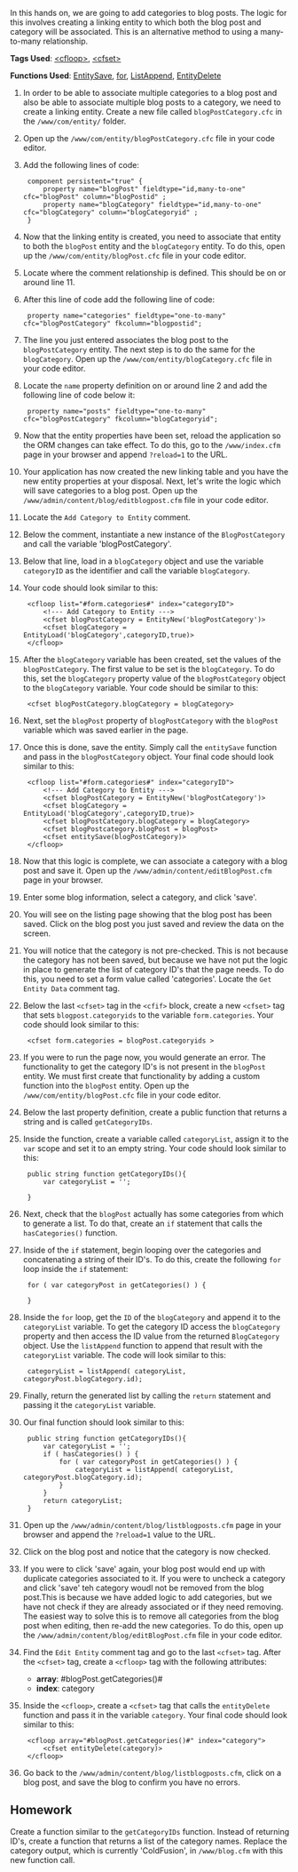 In this hands on, we are going to add categories to blog posts. The logic for this involves creating a linking entity to which both the blog post and category will be associated. This is an alternative method to using a many-to-many relationship.

**Tags Used**: [\<cfloop>](https://helpx.adobe.com/coldfusion/cfml-reference/coldfusion-tags/tags-j-l/cfloop.html), [\<cfset>](https://helpx.adobe.com/coldfusion/cfml-reference/coldfusion-tags/tags-r-s/cfset.html)

**Functions Used**: [EntitySave](https://helpx.adobe.com/coldfusion/cfml-reference/coldfusion-functions/functions-e-g/entitysave.html), [for](https://helpx.adobe.com/coldfusion/developing-applications/the-cfml-programming-language/extending-coldfusion-pages-with-cfml-scripting/using-cfscript-statements.html#Usingforloops), [ListAppend](https://helpx.adobe.com/coldfusion/cfml-reference/coldfusion-functions/functions-l/listappend.html), [EntityDelete](https://helpx.adobe.com/coldfusion/cfml-reference/coldfusion-functions/functions-e-g/entitydelete.html)

1. In order to be able to associate multiple categories to a blog post and also be able to associate multiple blog posts to a category, we need to create a linking entity. Create a new file called `blogPostCategory.cfc` in the `/www/com/entity/` folder.
1. Open up the `/www/com/entity/blogPostCategory.cfc` file in your code editor.
1. Add the following lines of code:

        component persistent="true" {
            property name="blogPost" fieldtype="id,many-to-one" cfc="blogPost" column="blogPostid" ;
            property name="blogCategory" fieldtype="id,many-to-one" cfc="blogCategory" column="blogCategoryid" ;
        }

1. Now that the linking entity is created, you need to associate that entity to both the `blogPost` entity and the `blogCategory` entity. To do this, open up the `/www/com/entity/blogPost.cfc` file in your code editor.
1. Locate where the comment relationship is defined. This should be on or around line 11.
1. After this line of code add the following line of code:

        property name="categories" fieldtype="one-to-many" cfc="blogPostCategory" fkcolumn="blogpostid";

1. The line you just entered associates the blog post to the `blogPostCategory` entity. The next step is to do the same for the `blogCategory`. Open up the `/www/com/entity/blogCategory.cfc` file in your code editor.
1. Locate the `name` property definition on or around line 2 and add the following line of code below it:

        property name="posts" fieldtype="one-to-many" cfc="blogPostCategory" fkcolumn="blogCategoryid";

1. Now that the entity properties have been set, reload the application so the ORM changes can take effect. To do this, go to the `/www/index.cfm` page in your browser and append `?reload=1` to the URL.
1. Your application has now created the new linking table and you have the new entity properties at your disposal. Next, let's write the logic which will save categories to a blog post. Open up the `/www/admin/content/blog/editblogpost.cfm` file in your code editor.
1. Locate the `Add Category to Entity` comment.
1. Below the comment, instantiate a new instance of the `BlogPostCategory` and call the variable 'blogPostCategory'.
1. Below that line, load in a `blogCategory` object and use the variable `categoryID` as the identifier and call the variable `blogCategory`.
1. Your code should look similar to this:

        <cfloop list="#form.categories#" index="categoryID">
            <!--- Add Category to Entity --->
            <cfset blogPostCategory = EntityNew('blogPostCategory')>
            <cfset blogCategory = EntityLoad('blogCategory',categoryID,true)>
        </cfloop>

1. After the `blogCategory` variable has been created, set the values of the `blogPostCategory`. The first value to be set is the `blogCategory`. To do this, set the `blogCategory` property value of the `blogPostCategory` object to the `blogCategory` variable. Your code should be similar to this:

        <cfset blogPostCategory.blogCategory = blogCategory>

1. Next, set the `blogPost` property of `blogPostCategory` with the `blogPost` variable which was saved earlier in the page.
1. Once this is done, save the entity. Simply call the `entitySave` function and pass in the `blogPostCategory` object. Your final code should look similar to this:

        <cfloop list="#form.categories#" index="categoryID">
            <!--- Add Category to Entity --->
            <cfset blogPostCategory = EntityNew('blogPostCategory')>
            <cfset blogCategory = EntityLoad('blogCategory',categoryID,true)>
            <cfset blogPostCategory.blogCategory = blogCategory>
            <cfset blogPostcategory.blogPost = blogPost>
            <cfset entitySave(blogPostCategory)>
        </cfloop>

1. Now that this logic is complete, we can associate a category with a blog post and save it. Open up the `/www/admin/content/editBlogPost.cfm` page in your browser.
1. Enter some blog information, select a category, and click 'save'.
1. You will see on the listing page showing that the blog post has been saved. Click on the blog post you just saved and review the data on the screen.
1. You will notice that the category is not pre-checked. This is not because the category has not been saved, but because we have not put the logic in place to generate the list of category ID's that the page needs. To do this, you need to set a form value called 'categories'. Locate the `Get Entity Data` comment tag.
1. Below the last `<cfset>` tag in the `<cfif>` block, create a new `<cfset>` tag that sets `blogpost.categoryids` to the variable `form.categories`. Your code should look similar to this:

        <cfset form.categories = blogPost.categoryids >

1. If you were to run the page now, you would generate an error. The functionality to get the category ID's is not present in the `blogPost` entity. We must first create that functionality by adding a custom function into the `blogPost` entity. Open up the `/www/com/entity/blogPost.cfc` file in your code editor.
1. Below the last property definition, create a public function that returns a string and is called `getCategoryIDs`.
1. Inside the function, create a variable called `categoryList`, assign it to the `var` scope and set it to an empty string. Your code should look similar to this:

        public string function getCategoryIDs(){
            var categoryList = '';

        }

1. Next, check that the `blogPost` actually has some categories from which to generate a list. To do that, create an `if` statement that calls the `hasCategories()` function.
1. Inside of the `if` statement, begin looping over the categories and concatenating a string of their ID's. To do this, create the following `for` loop inside the `if` statement:

        for ( var categoryPost in getCategories() ) {

        }

1. Inside the `for` loop, get the `ID` of the `blogCategory` and append it to the `categoryList` variable. To get the category ID access the `blogCategory` property and then access the ID value from the returned `BlogCategory` object. Use the `listAppend` function to append that result with the `categoryList` variable. The code will look similar to this:

        categoryList = listAppend( categoryList, categoryPost.blogCategory.id);

1. Finally, return the generated list by calling the `return` statement and passing it the `categoryList` variable.
1. Our final function should look similar to this:

        public string function getCategoryIDs(){
            var categoryList = '';
            if ( hasCategories() ) {
                for ( var categoryPost in getCategories() ) {
                    categoryList = listAppend( categoryList, categoryPost.blogCategory.id);
                }
            }
            return categoryList;
        }

1. Open up the `/www/admin/content/blog/listblogposts.cfm` page in your browser and append the `?reload=1` value to the URL.
1. Click on the blog post and notice that the category is now checked.
1. If you were to click 'save' again, your blog post would end up with duplicate categories associated to it. If you were to uncheck a category and click 'save' teh category woudl not be removed from the blog post.This is because we have added logic to add categories, but we have not check if they are already associated or if they need removing. The easiest way to solve this is to remove all categories from the blog post when editing, then re-add the new categories. To do this, open up the `/www/admin/content/blog/editBlogPost.cfm` file in your code editor.
1. Find the `Edit Entity` comment tag and go to the last `<cfset>` tag. After the `<cfset>` tag, create a `<cfloop>` tag with the following attributes:
    * **array**: #blogPost.getCategories()#
    * **index**: category
1. Inside the `<cfloop>`, create a `<cfset>` tag that calls the `entityDelete` function and pass it in the variable `category`. Your final code should look similar to this:

        <cfloop array="#blogPost.getCategories()#" index="category">
            <cfset entityDelete(category)>
        </cfloop>

1. Go back to the `/www/admin/content/blog/listblogposts.cfm`, click on a blog post, and save the blog to confirm you have no errors.

## Homework

Create a function similar to the `getCategoryIDs` function. Instead of returning ID's, create a function that returns a list of the category names. Replace the category output, which is currently 'ColdFusion', in `/www/blog.cfm` with this new function call.

